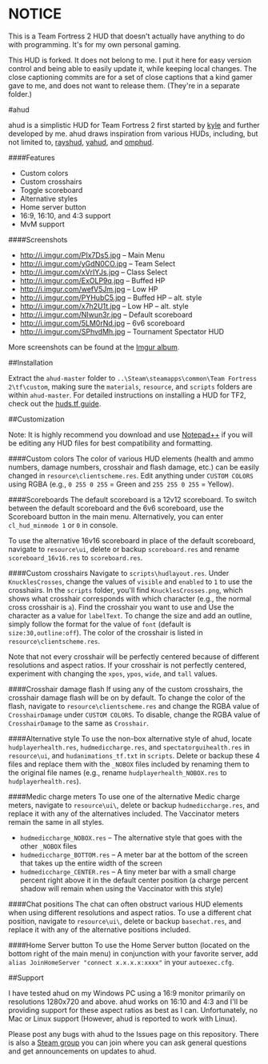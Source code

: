 # NOTICE

This is a Team Fortress 2 HUD that doesn't actually have anything to do with
programming. It's for my own personal gaming.

This HUD is forked. It does not belong to me. I put it here for easy version
control and being able to easily update it, while keeping local changes. The
close captioning commits are for a set of close captions that a kind gamer
gave to me, and does not want to release them. (They're in a separate folder.)

#ahud

ahud is a simplistic HUD for Team Fortress 2 first started by [kyle](https://github.com/hikyle) and further developed by me. ahud draws inspiration from various HUDs, including, but not limited to, [rayshud](https://github.com/raysfire/rayshud), [yahud](https://github.com/whayay/yahud), and [omphud](https://github.com/omp/tf2hud).

####Features

* Custom colors
* Custom crosshairs
* Toggle scoreboard
* Alternative styles
* Home server button
* 16:9, 16:10, and 4:3 support
* MvM support

####Screenshots

* http://i.imgur.com/PIx7Ds5.jpg – Main Menu
* http://i.imgur.com/yGdN0CO.jpg – Team Select
* http://i.imgur.com/xVrIYJs.jpg – Class Select
* http://i.imgur.com/ExOLP9q.jpg – Buffed HP
* http://i.imgur.com/wefV5Jm.jpg – Low HP
* http://i.imgur.com/PYHubC5.jpg – Buffed HP – alt. style
* http://i.imgur.com/x7h2U1t.jpg – Low HP – alt. style
* http://i.imgur.com/NIwun3r.jpg – Default scoreboard
* http://i.imgur.com/5LM0rNd.jpg – 6v6 scoreboard
* http://i.imgur.com/SPhvdMh.jpg – Tournament Spectator HUD

More screenshots can be found at the [Imgur album](http://imgur.com/a/569GH).

##Installation

Extract the `ahud-master` folder to `..\Steam\steamapps\common\Team Fortress 2\tf\custom`, making sure the `materials`, `resource`, and `scripts` folders are within `ahud-master`. For detailed instructions on installing a HUD for TF2, check out the [huds.tf guide](http://huds.tf/forum/showthread.php?tid=2).

##Customization

Note: It is highly recommend you download and use [Notepad++](https://notepad-plus-plus.org) if you will be editing any HUD files for best compatibility and formatting.

####Custom colors
The color of various HUD elements (health and ammo numbers, damage numbers, crosshair and flash damage, etc.) can be easily changed in `resource\clientscheme.res`. Edit anything under  `CUSTOM COLORS` using RGBA (e.g., `0 255 0 255` = Green and `255 255 0 255` = Yellow). 

####Scoreboards
The default scoreboard is a 12v12 scoreboard. To switch between the default scoreboard and the 6v6 scoreboard, use the Scoreboard button in the main menu. Alternatively, you can enter `cl_hud_minmode 1` or `0` in console.

To use the alternative 16v16 scoreboard in place of the default scoreboard, navigate to `resource\ui`, delete or backup `scoreboard.res` and rename `scoreboard_16v16.res` to `scoreboard.res`.

####Custom crosshairs
Navigate to `scripts\hudlayout.res`. Under `KnucklesCrosses`, change the values of `visible` and `enabled` to `1` to use the crosshairs. In the `scripts` folder, you'll find `KnucklesCrosses.png`, which shows what crosshair corresponds with which character (e.g., the normal cross crosshair is `a`). Find the crosshair  you want to use and Use the character as a value for `labelText`. To change the size and add an outline, simply follow the format for the value of `font` (default is `size:30,outline:off`). The color of the crosshair is listed in `resource\clientscheme.res`.

Note that not every crosshair will be perfectly centered because of different resolutions and aspect ratios. If your crosshair is not perfectly centered, experiment with changing the `xpos`, `ypos`, `wide`, and `tall` values.

####Crosshair damage flash
If using any of the custom crosshairs, the crosshair damage flash will be on by default. To change the color of the flash, navigate to `resource\clientscheme.res` and change the RGBA value of `CrosshairDamage` under `CUSTOM COLORS`. To disable, change the RGBA value of `CrosshairDamage` to the same as `Crosshair`.

####Alternative style
To use the non-box alternative style of ahud, locate `hudplayerhealth.res`, `hudmediccharge.res`, and `spectatorguihealth.res` in `resource\ui`, and `hudanimations_tf.txt` in `scripts`. Delete or backup these 4 files and replace them with the `_NOBOX` files included by renaming them to the original file names (e.g., rename `hudplayerhealth_NOBOX.res` to `hudplayerhealth.res`).

####Medic charge meters
To use one of the alternative Medic charge meters, navigate to `resource\ui\`, delete or backup `hudmediccharge.res`, and replace it with any of the alternatives included. The Vaccinator meters remain the same in all styles.

* `hudmediccharge_NOBOX.res` – The alternative style that goes with the other `_NOBOX` files
* `hudmediccharge_BOTTOM.res` – A meter bar at the bottom of the screen that takes up the entire width of the screen
* `hudmediccharge_CENTER.res` – A tiny meter bar with a small charge percent right above it in the default center position (a charge percent shadow will remain when using the Vaccinator with this style)

####Chat positions
The chat can often obstruct various HUD elements when using different resolutions and aspect ratios. To use a different chat position, navigate to `resource\ui\`, delete or backup `basechat.res`, and replace it with any of the alternative positions included.

####Home Server button
To use the Home Server button (located on the bottom right of the main menu) in conjunction with your favorite server, add `alias JoinHomeServer "connect x.x.x.x:xxxx"` in your `autoexec.cfg`.

##Support

I have tested ahud on my Windows PC using a 16:9 monitor primarily on resolutions 1280x720 and above. ahud works on 16:10 and 4:3 and I'll be providing support for these aspect ratios as best as I can. Unfortunately, no Mac or Linux support (However, ahud is reported to work with Linux).

Please post any bugs with ahud to the Issues page on this repository. There is also a [Steam group](http://steamcommunity.com/groups/ahud) you can join where you can ask general questions and get announcements on updates to ahud.
